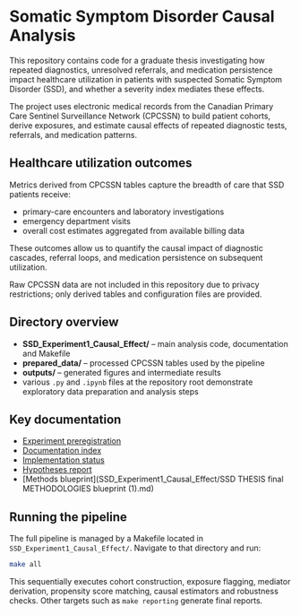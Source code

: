 # Somatic Symptom Disorder Causal Analysis

This repository contains code for a graduate thesis investigating how repeated diagnostics, unresolved referrals, and medication persistence impact healthcare utilization in patients with suspected Somatic Symptom Disorder (SSD), and whether a severity index mediates these effects.

The project uses electronic medical records from the Canadian Primary Care Sentinel Surveillance Network (CPCSSN) to build patient cohorts, derive exposures, and estimate causal effects of repeated diagnostic tests, referrals, and medication patterns.

## Healthcare utilization outcomes

Metrics derived from CPCSSN tables capture the breadth of care that SSD patients receive:

- primary-care encounters and laboratory investigations
- emergency department visits
- overall cost estimates aggregated from available billing data

These outcomes allow us to quantify the causal impact of diagnostic cascades, referral loops, and medication persistence on subsequent utilization.

Raw CPCSSN data are not included in this repository due to privacy restrictions; only derived tables and configuration files are provided.

## Directory overview

- **SSD_Experiment1_Causal_Effect/** – main analysis code, documentation and Makefile
- **prepared_data/** – processed CPCSSN tables used by the pipeline
- **outputs/** – generated figures and intermediate results
- various `.py` and `.ipynb` files at the repository root demonstrate exploratory data preparation and analysis steps

## Key documentation

- [Experiment preregistration](SSD_Exp1_Preregistration.md)
- [Documentation index](SSD_Experiment1_Causal_Effect/docs/README.md)
- [Implementation status](SSD_Experiment1_Causal_Effect/IMPLEMENTATION_STATUS_FINAL.md)
- [Hypotheses report](SSD_Experiment1_Causal_Effect/SSD_Hypotheses_Report.md)
- [Methods blueprint](SSD_Experiment1_Causal_Effect/SSD THESIS final METHODOLOGIES blueprint (1).md)

## Running the pipeline

The full pipeline is managed by a Makefile located in `SSD_Experiment1_Causal_Effect/`. Navigate to that directory and run:

```bash
make all
```

This sequentially executes cohort construction, exposure flagging, mediator derivation, propensity score matching, causal estimators and robustness checks. Other targets such as `make reporting` generate final reports.

